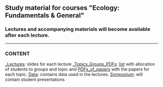 ## Study material for courses "Ecology: Fundamentals & General"
 
### Lectures and accompanying materials will become available after each lecture.

***

### CONTENT

[_Lectures](_Lectures): slides for each lecture
[_Topics_Groups_PDFs](_Topics_Groups_PDFs): [list](topics_&_groups.pdf) with allocation of students to groups and topic and [PDFs_of_papers](PDFs_of_papers) with the papers for each topic.
[Data](Data): contains data used in the lectures.
[Symposium](Symposium): will contain student presentations